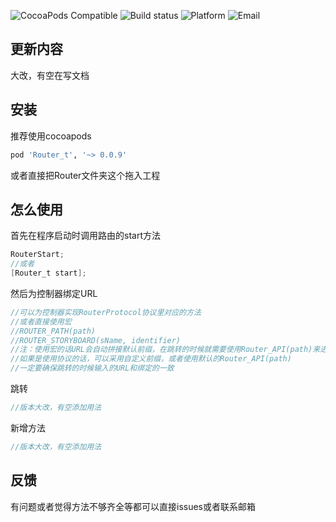 ![CocoaPods Compatible](https://img.shields.io/badge/pod-0.0.9-blue.svg) ![Build status](https://img.shields.io/badge/build-passing-brightgreen.svg) ![Platform](https://img.shields.io/badge/platform-iOS-blue.svg) ![Email](https://img.shields.io/badge/email-devfalme@163.com-red.svg)
## 更新内容
大改，有空在写文档
## 安装
推荐使用cocoapods
``` Ruby
pod 'Router_t', '~> 0.0.9'
```
或者直接把Router文件夹这个拖入工程
## 怎么使用
首先在程序启动时调用路由的start方法

``` objective-c
RouterStart;
//或者
[Router_t start];
```

然后为控制器绑定URL

``` objective-c
//可以为控制器实现RouterProtocol协议里对应的方法
//或者直接使用宏
//ROUTER_PATH(path)
//ROUTER_STORYBOARD(sName, identifier)
//注：使用宏的话URL会自动拼接默认前缀，在跳转的时候就需要使用Router_API(path)来进行URL匹配
//如果是使用协议的话，可以采用自定义前缀，或者使用默认的Router_API(path)
//一定要确保跳转的时候输入的URL和绑定的一致
```

跳转
``` objective-c
//版本大改，有空添加用法
```

新增方法
``` objective-c
//版本大改，有空添加用法
```

## 反馈

有问题或者觉得方法不够齐全等都可以直接issues或者联系邮箱

